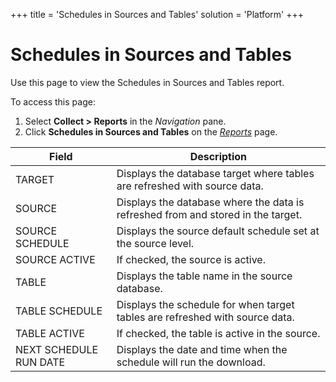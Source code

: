 +++
title = 'Schedules in Sources and Tables'
solution = 'Platform'
+++

# Schedules in Sources and Tables

<div class="use">

Use this page to view the Schedules in Sources and Tables report.

</div>

To access this page:

1.  Select <span style="font-weight: bold;">Collect \> Reports</span> in
    the <span style="font-style: italic;">Navigation</span> pane.
2.  Click <span style="font-weight: bold;">Schedules in Sources and
    Tables</span> on the *[Reports](Reports)*
page.

| Field                  | Description                                                                      |
| ---------------------- | -------------------------------------------------------------------------------- |
| TARGET                 | Displays the database target where tables are refreshed with source data.        |
| SOURCE                 | Displays the database where the data is refreshed from and stored in the target. |
| SOURCE SCHEDULE        | Displays the source default schedule set at the source level.                    |
| SOURCE ACTIVE          | If checked, the source is active.                                                |
| TABLE                  | Displays the table name in the source database.                                  |
| TABLE SCHEDULE         | Displays the schedule for when target tables are refreshed with source data.     |
| TABLE ACTIVE           | If checked, the table is active in the source.                                   |
| NEXT SCHEDULE RUN DATE | Displays the date and time when the schedule will run the download.              |
